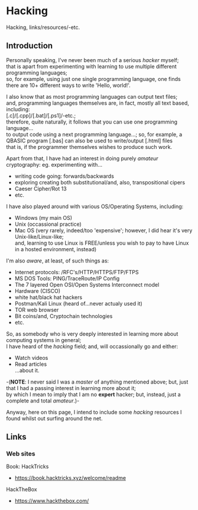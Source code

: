 # Hacking
Hacking, links/resources/-etc.

## Introduction

Personally speaking, I've never been much of a serious *hacker* myself;  
that is apart from experimenting with learning to use multiple different programming languages;  
so, for example, using just one single programming language, one finds there are 10+ different ways to write 'Hello, world!'.  

I also know that as most programming languages can output text files;  
and, programming languages themselves are, in fact, mostly all text based, including:    
[.c]/[.cpp]/[.bat]/[.ps1]/-etc.;    
therefore, quite naturally, it follows that you can use one programming language...  
to output code using a next programming language...; 
so, for example, a QBASIC program [.bas] can also be used to write/output [.html] files    
that is, if the programmer themselves wishes to produce such work.     

Apart from that, I have had an interest in doing purely *amateur* cryptography: eg. experimenting with...   

- writing code going: forwards/backwards   
- exploring creating both substitutional/and, also, transpositional cipers       
- Caeser Cipher/Rot 13   
- etc.

I have also played around with various OS/Operating Systems, including:  
- Windows (my main OS)  
- Unix (occassional practice)  
- Mac OS (very rarely, indeed/too 'expensive'; however, I did hear it's very Unix-like/Linux-like;   
  and, learning to use Linux is FREE/unless you wish to pay to have Linux in a hosted environment, instead)

I'm also *aware*, at least, of such things as:  
- Internet protocols: /RFC's/HTTP/HTTPS/FTP/FTPS  
- MS DOS Tools: PING/TraceRoute/IP Config    
- The 7 layered Open OSI/Open Systems Interconnect model  
- Hardware (CISCO)
- white hat/black hat hackers 
- Postman/Kali Linux (heard of...never actualy used it)   
- TOR web browser  
- Bit coins/and, Cryptochain technologies    
- etc.

So, as somebody who is very deeply interested in learning more about computing systems in general;      
I have heard of the *hacking* field; and, will occassionally go and either:  

- Watch videos
- Read articles    
...about it.

-(**NOTE**: I never said I was a *master* of anything mentioned above; 
but, just that I had a passing interest in learning more about it;  
by which I mean to imply that I am no **expert** hacker; but, instead, just a complete and total  *amateur*.)-  

Anyway, here on this page, I intend to include some *hacking* resources I found whilst out surfing around the net.  

## Links

### Web sites

Book: HackTricks  
- https://book.hacktricks.xyz/welcome/readme  

HackTheBox  
- https://www.hackthebox.com/  
